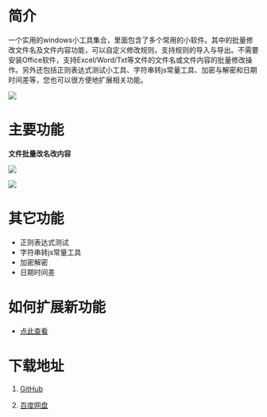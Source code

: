 # 简介 #

一个实用的windows小工具集合，里面包含了多个常用的小软件。其中的批量修改文件名及文件内容功能，可以自定义修改规则，支持规则的导入与导出。不需要安装Office软件，支持Excel/Word/Txt等文件的文件名或文件内容的批量修改操作。另外还包括正则表达式测试小工具、字符串转js常量工具、加密与解密和日期时间差等，您也可以很方便地扩展相关功能。

![](https://raw.githubusercontent.com/xucongli1989/XCLWinKits/master/XCLWinKits/XCLWinKits/imgs/1.jpg)


# 主要功能 #

**文件批量改名改内容**

![](https://raw.githubusercontent.com/xucongli1989/XCLWinKits/master/XCLWinKits/XCLWinKits/imgs/2.jpg)

![](https://raw.githubusercontent.com/xucongli1989/XCLWinKits/master/XCLWinKits/XCLWinKits/imgs/3.jpg)


# 其它功能 #

- 正则表达式测试
- 字符串转js常量工具
- 加密解密
- 日期时间差


# 如何扩展新功能 #

- [点此查看](https://github.com/xucongli1989/XCLWinKits/blob/master/%E5%A6%82%E4%BD%95%E6%89%A9%E5%B1%95%E6%96%B0%E5%8A%9F%E8%83%BD.md)


# 下载地址 #

1. [GitHub](https://github.com/xucongli1989/XCLWinKits/releases)

2. [百度网盘](https://pan.baidu.com/s/1pLbBbUr)

